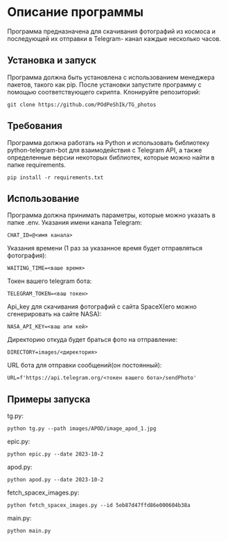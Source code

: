 # Описание программы 
 Программа предназначена для скачивания фотографий из космоса и последующей их отправки в Telegram- канал каждые несколько часов. 

## Установка и запуск 
Программа должна быть установлена с использованием менеджера пакетов, такого как pip. После установки запустите программу с помощью соответствующего скрипта.
Клонируйте репозиторий:
```
git clone https://github.com/POdPeShIk/TG_photos
```

## Требования 
Программа должна работать на Python и использовать библиотеку python-telegram-bot для взаимодействия с Telegram API, а также определенные версии некоторых библиотек, которые можно найти в папке requirements.
```
pip install -r requirements.txt
```

## Использование 
Программа должна принимать параметры, которые можно указать в папке .env. Указания имени канала Telegram:
```
CHAT_ID=@<имя канала>
```

Указания времени (1 раз за указанное время будет отправляться фотография):
```
WAITING_TIME=<ваше время>
``` 

Токен вашего telegram бота:
```
TELEGRAM_TOKEN=<ваш токен>
```

Api_key для скачивания фотографий с сайта SpaceX(его можно сгенерировать на сайте NASA):
```
NASA_API_KEY=<ваш апи кей>
```

Директорию откуда будет браться фото на отправление:
```
DIRECTORY=images/<директория>
```

URL бота для отправки сообщений(он постоянный):
```
URL=f'https://api.telegram.org/<токен вашего бота>/sendPhoto'
```

## Примеры запуска
tg.py:
```
python tg.py --path images/APOD/image_apod_1.jpg
```

epic.py:
```
python epic.py --date 2023-10-2 
```

apod.py:
```
python apod.py --date 2023-10-2
```

fetch_spacex_images.py:
```
python fetch_spacex_images.py --id 5eb87d47ffd86e000604b38a
```

main.py:
```
python main.py
```


